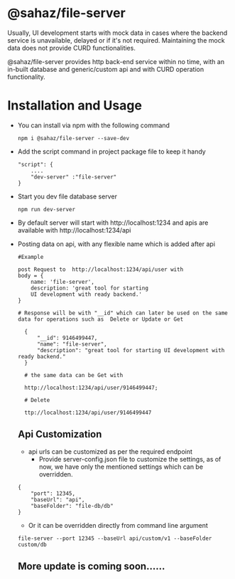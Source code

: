 # @sahaz/file-server

Usually, UI development starts with mock data in cases where the backend service is unavailable, delayed or if it's not required. Maintaining the mock data does not provide CURD functionalities.

 @sahaz/file-server provides http back-end service within no time, with an in-built database and generic/custom api and with CURD operation functionality.

 # Installation and Usage

 - You can install via npm with the following command

    ```
    npm i @sahaz/file-server --save-dev
    ```

- Add the script command in project package file to keep it handy
  
    ```
    "script": {
        ....
        "dev-server" :"file-server"
    }
    ```

- Start you dev file database server
  
  ```
  npm run dev-server
  ```

- By default server will start with http://localhost:1234 and apis are available with http://localhost:1234/api

- Posting data on api, with any flexible name which is added after api 
  
  ```
  #Example

  post Request to  http://localhost:1234/api/user with 
  body = {
      name: 'file-server',
      description: 'great tool for starting 
      UI development with ready backend.'
  }

  # Response will be with "__id" which can later be used on the same data for operations such as  Delete or Update or Get

    {
        "__id": 9146499447,
        "name": "file-server",
        "description": "great tool for starting UI development with ready backend."
    }

    # the same data can be Get with 

    http://localhost:1234/api/user/9146499447;

    # Delete 

    ttp://localhost:1234/api/user/9146499447

  ```

  ## Api Customization

    - api urls can be customized as per the required endpoint
      - Provide server-config.json file to customize the settings, as of now, we have only the mentioned settings which can be overridden.

    ```
    {
        "port": 12345,
        "baseUrl": "api",
        "baseFolder": "file-db/db"
    }
    ```

    - Or it can be overridden directly from command line argument

    ```
    file-server --port 12345 --baseUrl api/custom/v1 --baseFolder custom/db
    ```
  ## More update is coming soon......



